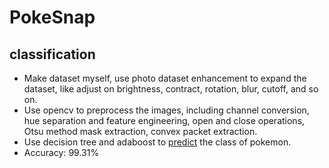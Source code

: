# PokeSnap

## classification
- Make dataset myself, use photo dataset enhancement to expand the dataset, like adjust on brightness, contract, rotation, blur, cutoff, and so on.
- Use opencv to preprocess the images, including channel conversion, hue separation and feature engineering, open and close operations, Otsu method mask extraction, convex packet extraction.
- Use decision tree and adaboost to [predict](https://github.com/Wendy-Ying/PokeSnap/blob/main/adaboost/predict.py) the class of pokemon.
- Accuracy: 99.31%
